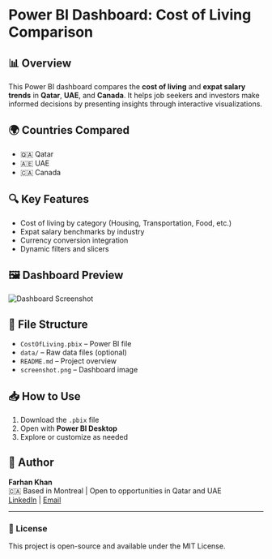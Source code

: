 # Power BI Dashboard: Cost of Living Comparison

## 📊 Overview
This Power BI dashboard compares the **cost of living** and **expat salary trends** in **Qatar**, **UAE**, and **Canada**. It helps job seekers and investors make informed decisions by presenting insights through interactive visualizations.

## 🌍 Countries Compared
- 🇶🇦 Qatar
- 🇦🇪 UAE
- 🇨🇦 Canada

## 🔍 Key Features
- Cost of living by category (Housing, Transportation, Food, etc.)
- Expat salary benchmarks by industry
- Currency conversion integration
- Dynamic filters and slicers

## 🖼️ Dashboard Preview
![Dashboard Screenshot](<img width="1166" alt="Screenshot 2025-05-12 at 10 41 15 PM" src="https://github.com/user-attachments/assets/985c4e0f-1f40-4f75-9d8f-019ac67d9ef6" />)

## 📁 File Structure
- `CostOfLiving.pbix` – Power BI file
- `data/` – Raw data files (optional)
- `README.md` – Project overview
- `screenshot.png` – Dashboard image

## 📥 How to Use
1. Download the `.pbix` file
2. Open with **Power BI Desktop**
3. Explore or customize as needed

## 📢 Author
**Farhan Khan**  
🇨🇦 Based in Montreal | Open to opportunities in Qatar and UAE  
[LinkedIn](https://www.linkedin.com/in/farhan-khan-fk44/) | [Email](Farhan95@hotmail.com)

---

### 📌 License
This project is open-source and available under the MIT License.
